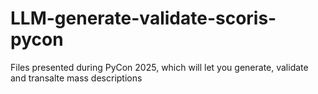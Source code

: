 # LLM-generate-validate-scoris-pycon
 Files presented during PyCon 2025, which will let you generate, validate and transalte mass descriptions
